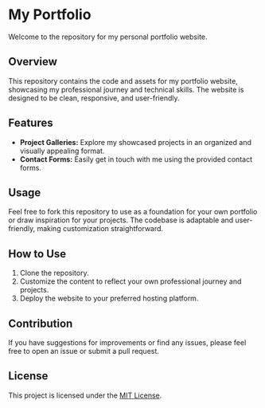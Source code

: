 # My Portfolio

Welcome to the repository for my personal portfolio website.

## Overview

This repository contains the code and assets for my portfolio website, showcasing my professional journey and technical skills. The website is designed to be clean, responsive, and user-friendly.

## Features

- **Project Galleries:** Explore my showcased projects in an organized and visually appealing format.
- **Contact Forms:** Easily get in touch with me using the provided contact forms.

## Usage

Feel free to fork this repository to use as a foundation for your own portfolio or draw inspiration for your projects. The codebase is adaptable and user-friendly, making customization straightforward.

## How to Use

1. Clone the repository.
2. Customize the content to reflect your own professional journey and projects.
3. Deploy the website to your preferred hosting platform.

## Contribution

If you have suggestions for improvements or find any issues, please feel free to open an issue or submit a pull request.

## License

This project is licensed under the [MIT License](LICENSE.md).

